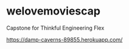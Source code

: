 # welovemoviescap

Capstone for Thinkful Engineering Flex

https://damp-caverns-89855.herokuapp.com/
